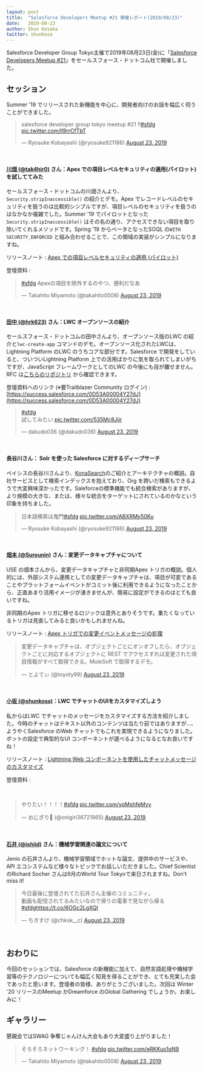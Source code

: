 ```yaml
---
layout: post
title:  "Salesforce Developers Meetup #21 開催レポート(2019/08/23)"
date:   2019-08-23
author: Shun Kosaka
twitter: shunkosa
---
```


<p class="intro"><span class="dropcap">S</span>alesforce Developer Group Tokyo主催で2019年08月23日(金)に「<a href="https://trailblazercommunitygroups.com/events/details/salesforce-tokyo-jp-developers-group-presents-salesforce-developers-meetup-21/" target="\_blank">Salesforce Developers Meetup #21</a>」をセールスフォース・ドットコム社で開催しました。</p>

## セッション

Summer '19 でリリースされた新機能を中心に、開発者向けのお話を幅広く伺うことができました。

<blockquote class="twitter-tweet"><p lang="ja" dir="ltr">salesforce developer group tokyo meetup #21 !!<a href="https://twitter.com/hashtag/sfdg?src=hash&amp;ref_src=twsrc%5Etfw">#sfdg</a> <a href="https://t.co/ll9rrCfTbT">pic.twitter.com/ll9rrCfTbT</a></p>&mdash; Ryosuke Kobayashi (@ryosuke921186) <a href="https://twitter.com/ryosuke921186/status/1164844685086511104?ref_src=twsrc%5Etfw">August 23, 2019</a></blockquote>
<br/>

#### [川畑 (@tak4hir0)](https://twitter.com/tak4hir0) さん：Apex での項目レベルセキュリティの適用(パイロット)を試しててみた

セールスフォース・ドットコムの川畑さんより、`Security.stripInaccessible()` の紹介とデモ。Apex でレコードレベルのセキュリティを扱うのは比較的シンプルですが、項目レベルのセキュリティを扱うのはなかなか複雑でした。Summer '19 でパイロットとなった `Security.stripInaccessible()` はその名の通り、アクセスできない項目を取り除いてくれるメソッドです。Spring '19 からベータとなったSOQL の`WITH SECURITY_ENFORCED` と組み合わせることで、この領域の実装がシンプルになりますね。

リリースノート : [Apex での項目レベルセキュリティの適用 (パイロット)](https://releasenotes.docs.salesforce.com/ja-jp/summer19/release-notes/rn_apex_Security_stripInaccessible.htm)

登壇資料 : 
<script async class="speakerdeck-embed" data-id="fce4af00c43b49dda4205339f0319f5f" data-ratio="1.77777777777778" src="//speakerdeck.com/assets/embed.js"></script>


<blockquote class="twitter-tweet"><p lang="ja" dir="ltr"><a href="https://twitter.com/hashtag/sfdg?src=hash&amp;ref_src=twsrc%5Etfw">#sfdg</a> Apexの項目を除外するのやつ、便利だなあ</p>&mdash; Takahito Miyamoto (@takahito0508) <a href="https://twitter.com/takahito0508/status/1164843180245671936?ref_src=twsrc%5Etfw">August 23, 2019</a></blockquote>
<br/>

#### [田中 (@hrk623)](https://twitter.com/hrk623) さん：LWC オープンソースの紹介

セールスフォース・ドットコムの田中さんより、オープンソース版のLWC の紹介と`lwc-create-app` コマンドのデモ。オープンソース化されたLWCは、Lightning Platform のLWC のうちコアな部分です。Salesforce で開発をしていると、ついついLightning Platform 上での活用ばかりに気を取られてしまいがちですが、JavaScript フレームワークとしてのLWC の今後にも目が離せません。RFC は[こちらのリポジトリ](https://github.com/salesforce/lwc-rfcs) から確認できます。

登壇資料へのリンク (※要Trailblazer Community ログイン) : [https://success.salesforce.com/0D53A00004Y27dJ](https://success.salesforce.com/0D53A00004Y27dJ) 

<blockquote class="twitter-tweet"><p lang="ja" dir="ltr"><a href="https://twitter.com/hashtag/sfdg?src=hash&amp;ref_src=twsrc%5Etfw">#sfdg</a><br>試してみたい <a href="https://t.co/535Mc8Jiir">pic.twitter.com/535Mc8Jiir</a></p>&mdash; dakudo036 (@dakudo036) <a href="https://twitter.com/dakudo036/status/1164845742839619584?ref_src=twsrc%5Etfw">August 23, 2019</a></blockquote>
<br/>

#### 長谷川さん： Solr を使った Salesforce に対するディープサーチ

ベイシスの長谷川さんより、[KonaSearch](https://appexchangejp.salesforce.com/appxListingDetail?listingId=a0N3A00000FeG81UAF)のご紹介とアーキテクチャの概説。自社サービスとして検索インデックスを抱えており、Org を跨いだ検索もできるようで大変興味深かったです。Saleforceの標準機能でも統合検索がありますが、より規模の大きな、または、様々な統合をターゲットにされているのかなという印象を持ちました。

<blockquote class="twitter-tweet"><p lang="ja" dir="ltr">日本語検索は鬼門<a href="https://twitter.com/hashtag/sfdg?src=hash&amp;ref_src=twsrc%5Etfw">#sfdg</a> <a href="https://t.co/ABXRMy50Ku">pic.twitter.com/ABXRMy50Ku</a></p>&mdash; Ryosuke Kobayashi (@ryosuke921186) <a href="https://twitter.com/ryosuke921186/status/1164850318145798144?ref_src=twsrc%5Etfw">August 23, 2019</a></blockquote>
<br/>

#### [畑本 (@Surounin)](https://twitter.com/Surounin) さん：変更データキャプチャについて

USE の畑本さんから、変更データキャプチャと非同期Apex トリガの概説。個人的には、外部システム連携としての変更データキャプチャは、項目が可変であることやプラットフォームイベントがコミット後に利用できるようになったことから、正直あまり活用イメージが湧きませんが、簡易に設定ができるのはとても良いですね。

非同期のApex トリガに移せるロジックは意外とありそうです。重たくなっているトリガは見直してみると良いかもしれませんね。

リリースノート : [Apex トリガでの変更イベントメッセージの処理](https://releasenotes.docs.salesforce.com/ja-jp/summer19/release-notes/rn_change_event_triggers.htm)

<blockquote class="twitter-tweet"><p lang="ja" dir="ltr">変更データキャプチャは、オブジェクトごとにオンオフしたら、オブジェクトごとに対応するオブジェクトに REST でアクセスすれは変更された項目情報がすべて取得できる。MuleSoft で取得するデモ。</p>&mdash; とよてぃ (@toyoty99) <a href="https://twitter.com/toyoty99/status/1164853905819176960?ref_src=twsrc%5Etfw">August 23, 2019</a></blockquote>
<br/>

#### [小坂 (@shunkosa)](https://twitter.com/shunkosa)：LWC でチャットのUIをカスタマイズしよう

私からはLWC でチャットのメッセージをカスタマイズする方法を紹介しました。今時のチャットはテキスト以外のコンテンツは当たり前ではありますが…、ようやくSalesforce のWeb チャットでもこれを実現できるようになりました。ボットの設定で典型的なUI コンポーネントが選べるようになるとなお良いですね！

リリースノート : [Lightning Web コンポーネントを使用したチャットメッセージのカスタマイズ](https://releasenotes.docs.salesforce.com/ja-jp/summer19/release-notes/rn_embedded_service_web_lwc.htm)

登壇資料 : 
<script async class="speakerdeck-embed" data-id="d5a83e852836423b98bb0ac2f28d7001" data-ratio="1.77777777777778" src="//speakerdeck.com/assets/embed.js"></script>
<br/>

<blockquote class="twitter-tweet"><p lang="ja" dir="ltr">やりたい！！！！<a href="https://twitter.com/hashtag/sfdg?src=hash&amp;ref_src=twsrc%5Etfw">#sfdg</a> <a href="https://t.co/yoMshfeMyv">pic.twitter.com/yoMshfeMyv</a></p>&mdash; おにぎり🍙 (@onigiri36721865) <a href="https://twitter.com/onigiri36721865/status/1164856972920815616?ref_src=twsrc%5Etfw">August 23, 2019</a></blockquote>
<br />

#### [石井 (@ishiid)](https://twitter.com/ishiid) さん：機械学習関連の論文について

Jenio の石井さんより、機械学習領域でホットな論文、提供中のサービスや、API エコシステムなど様々なトピックでお話しいただきました。Chief Scientist のRichard Socher さんは9月のWorld Tour Tokyoで来日されますね。Don't miss it!

<blockquote class="twitter-tweet"><p lang="ja" dir="ltr">今日最後に登壇されてた石井さん主催のコミュニティ。<br>動画も配信されてるみたいなので帰りの電車で見ながら帰る<a href="https://twitter.com/hashtag/sfdg?src=hash&amp;ref_src=twsrc%5Etfw">#sfdg</a><a href="https://t.co/6OGc2LgXQI">https://t.co/6OGc2LgXQI</a></p>&mdash; ちきすけ (@chksk__c) <a href="https://twitter.com/chksk__c/status/1164883319059668993?ref_src=twsrc%5Etfw">August 23, 2019</a></blockquote>
<br/>

## おわりに

今回のセッションでは、Salesforce の新機能に加えて、自然言語処理や機械学習等のテクノロジーについても幅広く知見を得ることができ、とても充実した会であったと思います。登壇者の皆様、ありがとうございました。次回は Winter '20 リリースのMeetup かDreamforce のGlobal Gathering でしょうか。お楽しみに！
<br/>

## ギャラリー

懇親会ではSWAG 争奪じゃんけん大会もあり大変盛り上がりました！
<br/>

<blockquote class="twitter-tweet"><p lang="ja" dir="ltr">そろそろネットワーキング！ <a href="https://twitter.com/hashtag/sfdg?src=hash&amp;ref_src=twsrc%5Etfw">#sfdg</a> <a href="https://t.co/eRKKuo1qN9">pic.twitter.com/eRKKuo1qN9</a></p>&mdash; Takahito Miyamoto (@takahito0508) <a href="https://twitter.com/takahito0508/status/1164861016674451456?ref_src=twsrc%5Etfw">August 23, 2019</a></blockquote>

<script async src="https://platform.twitter.com/widgets.js" charset="utf-8"></script>
